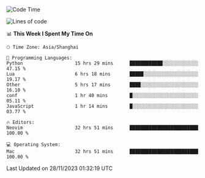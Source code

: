 <!--START_SECTION:waka-->
![Code Time](http://img.shields.io/badge/Code%20Time-1%2C726%20hrs%2023%20mins-blue)

![Lines of code](https://img.shields.io/badge/From%20Hello%20World%20I%27ve%20Written-294.4%20thousand%20lines%20of%20code-blue)

📊 **This Week I Spent My Time On** 

```text
🕑︎ Time Zone: Asia/Shanghai

💬 Programming Languages: 
Python                   15 hrs 29 mins      ████████████░░░░░░░░░░░░░   47.15 % 
Lua                      6 hrs 18 mins       █████░░░░░░░░░░░░░░░░░░░░   19.17 % 
Other                    5 hrs 17 mins       ████░░░░░░░░░░░░░░░░░░░░░   16.10 % 
conf                     1 hr 40 mins        █░░░░░░░░░░░░░░░░░░░░░░░░   05.11 % 
JavaScript               1 hr 14 mins        █░░░░░░░░░░░░░░░░░░░░░░░░   03.77 % 

🔥 Editors: 
Neovim                   32 hrs 51 mins      █████████████████████████   100.00 % 

💻 Operating System: 
Mac                      32 hrs 51 mins      █████████████████████████   100.00 % 
```


 Last Updated on 28/11/2023 01:32:19 UTC
<!--END_SECTION:waka-->
